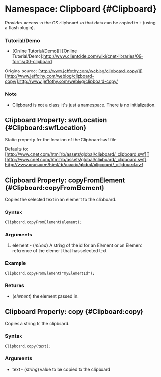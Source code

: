 Namespace: Clipboard {#Clipboard}
=================================

Provides access to the OS clipboard so that data can be copied to it (using a flash plugin).

### Tutorial/Demo

* [Online Tutorial/Demo][]
[Online Tutorial/Demo]:http://www.clientcide.com/wiki/cnet-libraries/09-forms/00-clipboard

Original source:
[http://www.jeffothy.com/weblog/clipboard-copy/][]
[http://www.jeffothy.com/weblog/clipboard-copy/]:http://www.jeffothy.com/weblog/clipboard-copy/

### Note
* Clipboard is not a class, it's just a namespace. There is no initialization.

Clipboard Property: swfLocation {#Clipboard:swfLocation}
--------------------------------------------------------

Static property for the location of the Clipboard swf file.

Defaults to: [http://www.cnet.com/html/rb/assets/global/clipboard/_clipboard.swf][]
[http://www.cnet.com/html/rb/assets/global/clipboard/_clipboard.swf]: http://www.cnet.com/html/rb/assets/global/clipboard/_clipboard.swf


Clipboard Property: copyFromElement {#Clipboard:copyFromElement}
----------------------------------------------------------------

Copies the selected text in an element to the clipboard.
### Syntax

	Clipboard.copyFromElement(element);

### Arguments

1. element - (*mixed*) A string of the id for an Element or an Element reference of the element that has selected text

### Example

	Clipboard.copyFromElement("myElementId");

### Returns

* (*element*) the element passed in.


Clipboard Property: copy {#Clipboard:copy}
------------------------------------------

Copies a string to the clipboard.

### Syntax

	Clipboard.copy(text);

### Arguments

* text - (*string*) value to be copied to the clipboard
